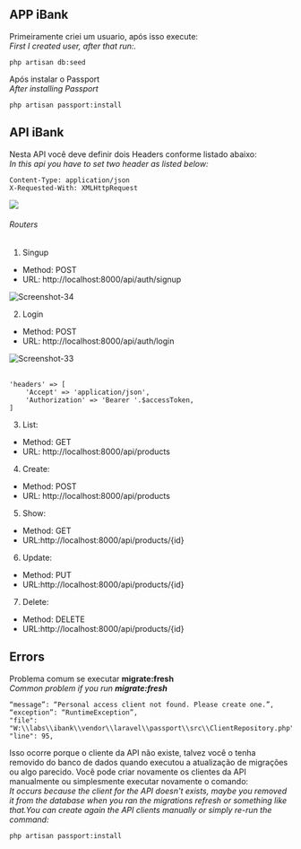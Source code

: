 ## APP iBank

Primeiramente criei um usuario, após isso execute:\
_First I created user, after that run:._

```
php artisan db:seed
```

Após instalar o Passport\
_After installing Passport_

```
php artisan passport:install
```

## API iBank


Nesta API você deve definir dois Headers conforme listado abaixo:\
_In this api you have to set two header as listed below:_

```
Content-Type: application/json
X-Requested-With: XMLHttpRequest
```
<img src="https://i.ibb.co/7WVpv1x/Screenshot-33.png">

###### Routers
1. Singup
 - Method: POST
 - URL: http://localhost:8000/api/auth/signup

<img src="https://i.ibb.co/Zmgmt7M/Screenshot-34.png" alt="Screenshot-34" border="0">

</br>

2. Login
 - Method: POST
 - URL: http://localhost:8000/api/auth/login

<img src="https://i.ibb.co/WvyMktq/Screenshot-33.png" alt="Screenshot-33" border="0"></a><br /><br />


````
'headers' => [
    'Accept' => 'application/json',
    'Authorization' => 'Bearer '.$accessToken,
]
````

3. List: 
 - Method: GET 
 - URL: http://localhost:8000/api/products

4. Create:
 - Method: POST
 - URL: http://localhost:8000/api/products
 
 

5. Show: 
 - Method: GET
 - URL:http://localhost:8000/api/products/{id}

6. Update: 
 - Method: PUT
 - URL:http://localhost:8000/api/products/{id}

7. Delete:
 - Method: DELETE 
 - URL:http://localhost:8000/api/products/{id}

## Errors

Problema comum se executar **migrate:fresh**
\
_Common problem if you run **migrate:fresh**_
```
“message”: “Personal access client not found. Please create one.”,
“exception”: “RuntimeException”,
"file": "W:\\labs\\ibank\\vendor\\laravel\\passport\\src\\ClientRepository.php",
"line": 95,
``` 
Isso ocorre porque o cliente da API não existe, talvez você o tenha removido do banco de dados quando executou a 
atualização de migrações ou algo parecido. Você pode criar novamente os clientes da API manualmente ou simplesmente executar novamente o comando:
\
_It occurs because the client for the API doesn't exists, maybe you removed it from the database when you ran the 
migrations refresh or something like that.You can create again the API clients manually or simply re-run the command:_

````
php artisan passport:install
````

